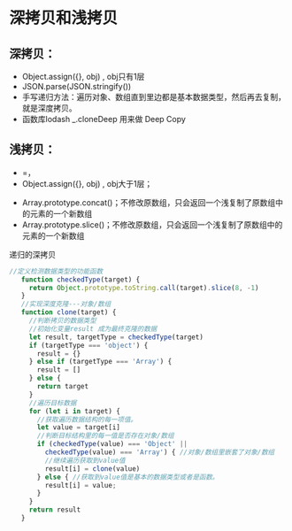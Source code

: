 # 深拷贝和浅拷贝

## 深拷贝： 
+ Object.assign({}, obj) , obj只有1层
+ JSON.parse(JSON.stringify())
+ 手写递归方法：遍历对象、数组直到里边都是基本数据类型，然后再去复制，就是深度拷贝。
+ 函数库lodash _.cloneDeep 用来做 Deep Copy


## 浅拷贝： 
+ =，
+ Object.assign({}, obj) , obj大于1层；
- Array.prototype.concat()；不修改原数组，只会返回一个浅复制了原数组中的元素的一个新数组
- Array.prototype.slice()；不修改原数组，只会返回一个浅复制了原数组中的元素的一个新数组


递归的深拷贝
```javascript
//定义检测数据类型的功能函数
   function checkedType(target) {
     return Object.prototype.toString.call(target).slice(8, -1)
   }
   //实现深度克隆---对象/数组
   function clone(target) {
     //判断拷贝的数据类型
     //初始化变量result 成为最终克隆的数据
     let result, targetType = checkedType(target)
     if (targetType === 'object') {
       result = {}
     } else if (targetType === 'Array') {
       result = []
     } else {
       return target
     }
     //遍历目标数据
     for (let i in target) {
       //获取遍历数据结构的每一项值。
       let value = target[i]
       //判断目标结构里的每一值是否存在对象/数组
       if (checkedType(value) === 'Object' ||
         checkedType(value) === 'Array') { //对象/数组里嵌套了对象/数组
         //继续遍历获取到value值
         result[i] = clone(value)
       } else { //获取到value值是基本的数据类型或者是函数。
         result[i] = value;
       }
     }
     return result
   }

```



